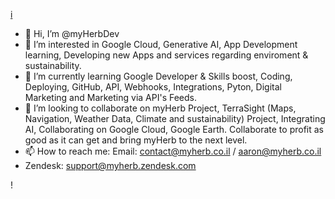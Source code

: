 [i](https://github.com/myHerbDev/myHerbDev/assets/137535445/e60d0cac-b0bb-453b-8cd9-d40c152133c6)
- 👋 Hi, I’m @myHerbDev
- 👀 I’m interested in Google Cloud, Generative AI, App Development learning, Developing new Apps and services regarding enviroment & sustainability.
- 🌱 I’m currently learning Google Developer & Skills boost, Coding, Deploying, GitHub, API, Webhooks, Integrations, Pyton, Digital Marketing and Marketing via API's Feeds.
- 💞️ I’m looking to collaborate on myHerb Project, TerraSight (Maps, Navigation, Weather Data, Climate and sustainability) Project, Integrating AI, Collaborating on Google Cloud, Google Earth. Collaborate to profit as good as it can get and bring myHerb to the next level. 
- 📫 How to reach me: Email: contact@myherb.co.il / aaron@myherb.co.il
- Zendesk: support@myherb.zendesk.com

<!---
myHerbDev/myHerbDev is a ✨ special ✨ repository because its `README.md` (this file) appears on your GitHub profile.
You can click the Preview link to take a look at your changes.
--->!

